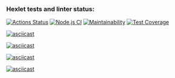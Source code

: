 ### Hexlet tests and linter status:
[![Actions Status](https://github.com/kirillmarkeyev/frontend-project-lvl2/workflows/hexlet-check/badge.svg)](https://github.com/kirillmarkeyev/frontend-project-lvl2/actions)
[![Node.js CI](https://github.com/kirillmarkeyev/frontend-project-lvl2/actions/workflows/nodejs.yml/badge.svg)](https://github.com/kirillmarkeyev/frontend-project-lvl2/actions/workflows/nodejs.yml)
[![Maintainability](https://api.codeclimate.com/v1/badges/97051ed1b79c4622dd6b/maintainability)](https://codeclimate.com/github/kirillmarkeyev/frontend-project-lvl2/maintainability)
[![Test Coverage](https://api.codeclimate.com/v1/badges/97051ed1b79c4622dd6b/test_coverage)](https://codeclimate.com/github/kirillmarkeyev/frontend-project-lvl2/test_coverage)


[![asciicast](https://asciinema.org/a/Cj3yScenqTZCGrBAbMrBersav.svg)](https://asciinema.org/a/Cj3yScenqTZCGrBAbMrBersav)

[![asciicast](https://asciinema.org/a/AxXkzKTWGbcUXHP29HHz04ZSy.svg)](https://asciinema.org/a/AxXkzKTWGbcUXHP29HHz04ZSy)

[![asciicast](https://asciinema.org/a/xgCJcgSL9502IKfsTa2lkDcGk.svg)](https://asciinema.org/a/xgCJcgSL9502IKfsTa2lkDcGk)

[![asciicast](https://asciinema.org/a/Q3kZDGxiMMCuLf0ZtfQ9siKUo.svg)](https://asciinema.org/a/Q3kZDGxiMMCuLf0ZtfQ9siKUo)
